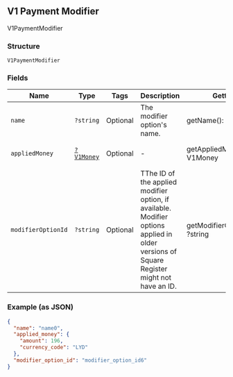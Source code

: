 ## V1 Payment Modifier

V1PaymentModifier

### Structure

`V1PaymentModifier`

### Fields

| Name | Type | Tags | Description | Getter | Setter |
|  --- | --- | --- | --- | --- | --- |
| `name` | `?string` | Optional | The modifier option's name. | getName(): ?string | setName(?string name): void |
| `appliedMoney` | [`?V1Money`](/doc/models/v1-money.md) | Optional | - | getAppliedMoney(): ?V1Money | setAppliedMoney(?V1Money appliedMoney): void |
| `modifierOptionId` | `?string` | Optional | TThe ID of the applied modifier option, if available. Modifier options applied in older versions of Square Register might not have an ID. | getModifierOptionId(): ?string | setModifierOptionId(?string modifierOptionId): void |

### Example (as JSON)

```json
{
  "name": "name0",
  "applied_money": {
    "amount": 196,
    "currency_code": "LYD"
  },
  "modifier_option_id": "modifier_option_id6"
}
```

